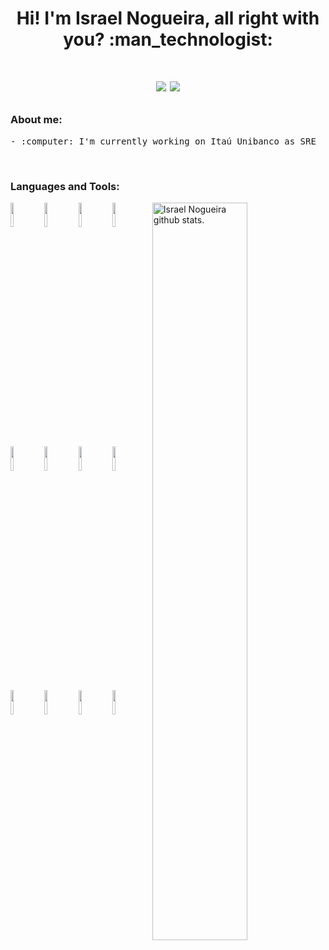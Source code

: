 <h1 align="center"> Hi! I'm Israel Nogueira, all right with you? :man_technologist: <h1>
<p align="center">
    <a href="mailto:israelluisnog@gmail.com" style="text-decoration: none">
        <img src="https://img.shields.io/badge/-Gmail-c14438?style=flat-square&logo=Gmail&logoColor=white">
    </a>
    <a href="https://br.linkedin.com/in/israel-lnogueira" style="text-decoration: none">
        <img src="https://img.shields.io/badge/-LinkedIn-blue?style=flat-square&logo=Linkedin&logoColor=white">
    </a>
</p>

### About me:

<p align="left">
          <samp>
              - :computer: I'm currently working on Itaú Unibanco as SRE<br />
          </samp>
</p>

<br />

### Languages and Tools:

<span>
    <img align="right" width="55%" alt="Israel Nogueira github stats." src="https://github-readme-stats.vercel.app/api?username=israelngc&show_icons=true&theme=dracula&count_private=true" />
</span>

<span>
    <img width="10%" src="https://www.vectorlogo.zone/logos/kubernetes/kubernetes-ar21.svg"> 
    <img width="10%" src="https://www.vectorlogo.zone/logos/docker/docker-ar21.svg">
    <img width="10%" src="https://www.vectorlogo.zone/logos/prometheusio/prometheusio-ar21.svg">
    <img width="10%" src="https://www.vectorlogo.zone/logos/zabbix/zabbix-ar21.svg">
    <img width="10%" src="https://www.vectorlogo.zone/logos/jaegertracingio/jaegertracingio-ar21.svg">
    <img width="10%" src="https://www.vectorlogo.zone/logos/istioio/istioio-ar21.svg">
    <img width="10%" src="https://www.vectorlogo.zone/logos/terraformio/terraformio-ar21.svg"> 
    <img width="10%" src="https://www.vectorlogo.zone/logos/argoprojio/argoprojio-ar21.svg"> 
    <img width="10%" src="https://www.vectorlogo.zone/logos/cncfio/cncfio-ar21.svg">
    <img width="10%" src="https://www.vectorlogo.zone/logos/fluentd/fluentd-ar21.svg">
    <img width="10%" src="https://www.vectorlogo.zone/logos/python/python-ar21.svg">
    <img width="10%" src="https://www.vectorlogo.zone/logos/gnu_bash/gnu_bash-ar21.svg">

</span>
